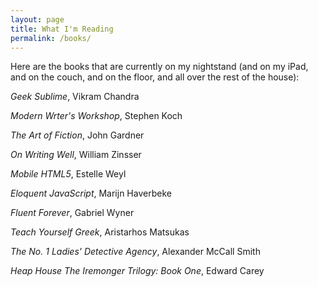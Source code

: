 ```yaml
---
layout: page
title: What I'm Reading
permalink: /books/
---
```


Here are the books that are currently on my nightstand (and on my iPad, and on the couch, and on the floor, and all over the rest of the house):

*Geek Sublime*, Vikram Chandra

*Modern Wrter's Workshop*, Stephen Koch

*The Art of Fiction*, John Gardner

*On Writing Well*, William Zinsser

*Mobile HTML5*, Estelle Weyl

*Eloquent JavaScript*, Marijn Haverbeke

*Fluent Forever*, Gabriel Wyner

*Teach Yourself Greek*, Aristarhos Matsukas

*The No. 1 Ladies' Detective Agency*, Alexander McCall Smith

*Heap House The Iremonger Trilogy: Book One*, Edward Carey


